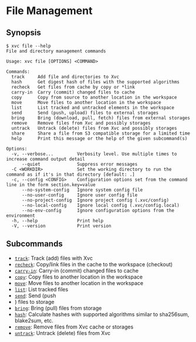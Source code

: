 # File Management


## Synopsis

```console
$ xvc file --help
File and directory management commands

Usage: xvc file [OPTIONS] <COMMAND>

Commands:
  track     Add file and directories to Xvc
  hash      Get digest hash of files with the supported algorithms
  recheck   Get files from cache by copy or *link
  carry-in  Carry (commit) changed files to cache
  copy      Copy from source to another location in the workspace
  move      Move files to another location in the workspace
  list      List tracked and untracked elements in the workspace
  send      Send (push, upload) files to external storages
  bring     Bring (download, pull, fetch) files from external storages
  remove    Remove files from Xvc and possibly storages
  untrack   Untrack (delete) files from Xvc and possibly storages
  share     Share a file from S3 compatible storage for a limited time
  help      Print this message or the help of the given subcommand(s)

Options:
  -v, --verbose...         Verbosity level. Use multiple times to increase command output detail
      --quiet              Suppress error messages
  -C <WORKDIR>             Set the working directory to run the command as if it's in that directory [default: .]
  -c, --config <CONFIG>    Configuration options set from the command line in the form section.key=value
      --no-system-config   Ignore system config file
      --no-user-config     Ignore user config file
      --no-project-config  Ignore project config (.xvc/config)
      --no-local-config    Ignore local config (.xvc/config.local)
      --no-env-config      Ignore configuration options from the environment
  -h, --help               Print help
  -V, --version            Print version

```


## Subcommands


- [`track`](./xvc-file-track.md): Track (add) files with Xvc
- [`recheck`](./xvc-file-recheck.md): Copy/link files in the cache to the
  workspace (checkout)
- [`carry-in`](./xvc-file-carry-in.md): Carry-in (commit) changed files to cache
- [`copy`](./xvc-file-copy.md): Copy files to another location in the workspace
- [`move`](./xvc-file-move.md): Move files to another location in the workspace
- [`list`](./xvc-file-list.md): List tracked files
- [`send`](./xvc-file-send.md): Send (push
- ) files to storage
- [`bring`](./xvc-file-bring.md): Bring (pull) files from storage
- [`hash`](./xvc-file-hash.md): Calculate hashes with supported algorithms similar to sha256sum, blake2sum, etc.
- [`remove`](./xvc-file-remove.md): Remove files from Xvc cache or storages
- [`untrack`](./xvc-file-untrack.md): Untrack (delete) files from Xvc
